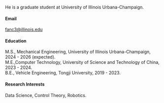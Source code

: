 

He is a graduate student at University of Illinois Urbana-Champaign.

#### Email
[fanc3@illinois.edu](fanc3@illinois.edu)

#### Education
M.S., Mechanical Engineering, University of Illinois Urbana-Champaign, 2024 - 2026 (expected).\
M.E.,Computer Technology, University of Science and Technology of China, 2023 - 2024.\
B.E., Vehicle Engineering, Tongji University, 2019 - 2023.

#### Research Interests
Data Science, Control Theory, Robotics.

